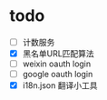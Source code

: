 # todo 

 - [ ] 计数服务
 - [x] 黑名单URL匹配算法
 - [ ] weixin oauth login 
 - [ ] google oauth login 
 - [x] i18n.json 翻译小工具